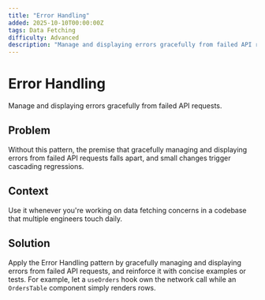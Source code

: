 ```yaml
---
title: "Error Handling"
added: 2025-10-10T00:00:00Z
tags: Data Fetching
difficulty: Advanced
description: "Manage and displaying errors gracefully from failed API requests."
---
```

# Error Handling

Manage and displaying errors gracefully from failed API requests.

## Problem

Without this pattern, the premise that gracefully managing and displaying errors from failed API requests falls apart, and small changes trigger cascading regressions.

## Context

Use it whenever you're working on data fetching concerns in a codebase that multiple engineers touch daily.

## Solution

Apply the Error Handling pattern by gracefully managing and displaying errors from failed API requests, and reinforce it with concise examples or tests. For example, let a `useOrders` hook own the network call while an `OrdersTable` component simply renders rows.
